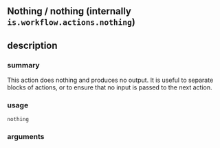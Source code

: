 
## Nothing / nothing (internally `is.workflow.actions.nothing`)



## description
### summary
This action does nothing and produces no output. It is useful to separate blocks of actions, or to ensure that no input is passed to the next action.


### usage
`nothing `

### arguments

